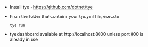 - Install tye - https://github.com/dotnet/tye
- From the folder that contains your tye.yml file, execute
    ```
    tye run
    ```

- tye dashboard available at http://localhost:8000 unless port 800 is already in use
